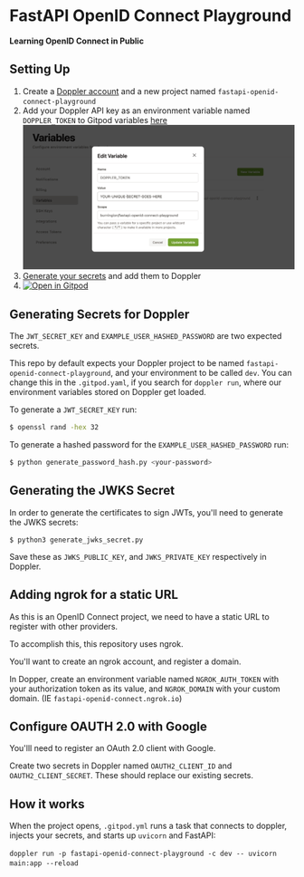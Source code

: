 # FastAPI OpenID Connect Playground

**Learning OpenID Connect in Public**

## Setting Up

1. Create a [Doppler account](https://doppler.com/join?invite=8904317F) and a new project named `fastapi-openid-connect-playground`
2. Add your Doppler API key as an environment variable named `DOPPLER_TOKEN` to Gitpod variables [here](https://gitpod.io/variables)
![Adding your variable](./assets/environment-variable.png)
3. [Generate your secrets](#generating-secrets-for-doppler) and add them to Doppler
4. [![Open in Gitpod](https://gitpod.io/button/open-in-gitpod.svg)](https://gitpod.io/#https://github.com/burningion/fastapi-openid-connect-playground)

## Generating Secrets for Doppler

The `JWT_SECRET_KEY` and `EXAMPLE_USER_HASHED_PASSWORD` are two expected secrets. 

This repo by default expects your Doppler project to be named `fastapi-openid-connect-playground`, and your environment to be called `dev`. You can change this in the `.gitpod.yaml`, if you search for `doppler run`, where our environment variables stored on Doppler get loaded.

To generate a `JWT_SECRET_KEY` run:

```bash
$ openssl rand -hex 32
```

To generate a hashed password for the `EXAMPLE_USER_HASHED_PASSWORD` run:

```bash
$ python generate_password_hash.py <your-password>
```

## Generating the JWKS Secret

In order to generate the certificates to sign JWTs, you'll need to generate the JWKS secrets:

```
$ python3 generate_jwks_secret.py
```

Save these as `JWKS_PUBLIC_KEY`, and `JWKS_PRIVATE_KEY` respectively in Doppler.

## Adding ngrok for a static URL

As this is an OpenID Connect project, we need to have a static URL to register with other providers. 

To accomplish this, this repository uses ngrok.

You'll want to create an ngrok account, and register a domain. 

In Dopper, create an environment variable named `NGROK_AUTH_TOKEN` with your authorization token as its value, and `NGROK_DOMAIN` with your custom domain. (IE `fastapi-openid-connect.ngrok.io`)

## Configure OAUTH 2.0 with Google

You'lll need to register an OAuth 2.0 client with Google.

Create two secrets in Doppler named `OAUTH2_CLIENT_ID` and `OAUTH2_CLIENT_SECRET`. These should replace our existing secrets.

## How it works

When the project opens, `.gitpod.yml` runs a task that connects to doppler, injects your secrets, and starts up `uvicorn` and FastAPI:

`doppler run -p fastapi-openid-connect-playground -c dev -- uvicorn main:app --reload` 
